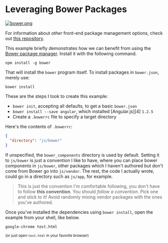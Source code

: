 # Leveraging Bower Packages

[![bower.png][1]][2]

For information about _other_ front-end package management options, check out [this repository][3].

This example briefly demonstrates how we can benefit from using the [Bower package manager][3]. Install it with the following command.

```shell
npm install -g bower
```

That will install the `bower` program itself. To install packages in `bower.json`, merely use:

```shell
bower install
```

These are the steps I took to create this example:

- `bower init`, accepting all defaults, to get a basic `bower.json`
- `bower install --save angular`, which installed [Angular.js][4] `1.2.5`
- Create a `.bowerrc` file to specify a target directory

Here's the contents of `.bowerrc`:

```json
{
  "directory": "js/bower"
}
```

If unspecified, the `bower_components` directory is used by default. Setting it to `js/bower` is just a convention I like to have, where you can place bower components in `js/bower`, other packages which I haven't authored but don't come from Bower go into `js/vendor`. The rest, the code I actually wrote, could go in a directory such as `js/app`, for example.

> This is just the convention I'm comfortable following, you don't have to follow **this convention**. You should _follow a convention_. Pick one and stick to it! Avoid randomly mixing vendor packages with the ones you've authored.

Once you've installed the dependencies using `bower install`, open the example from your shell, like below.

```shell
google-chrome test.html
```

<sub>(or just open `test.html` in your favorite browser)</sub>

  [1]: http://bower.io/img/bower-logo.png
  [2]: http://bower.io
  [3]: https://github.com/wilmoore/frontend-packagers
